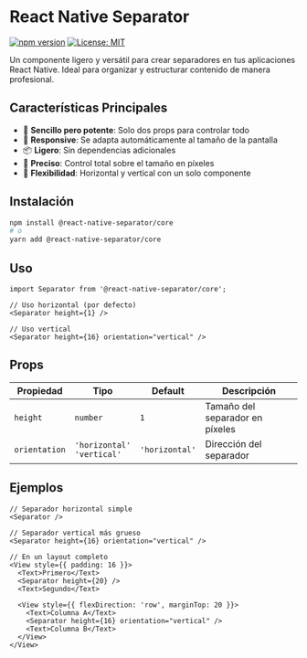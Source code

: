 # React Native Separator

[![npm version](https://img.shields.io/npm/v/@react-native-separator/core.svg)](https://www.npmjs.com/package/@react-native-separator/core)
[![License: MIT](https://img.shields.io/badge/License-MIT-yellow.svg)](https://opensource.org/licenses/MIT)

Un componente ligero y versátil para crear separadores en tus aplicaciones React Native. Ideal para organizar y estructurar contenido de manera profesional.

## Características Principales

- 🎨 **Sencillo pero potente**: Solo dos props para controlar todo
- 📱 **Responsive**: Se adapta automáticamente al tamaño de la pantalla
- 📦 **Ligero**: Sin dependencias adicionales
- 🎯 **Preciso**: Control total sobre el tamaño en píxeles
- 🔧 **Flexibilidad**: Horizontal y vertical con un solo componente

## Instalación

```bash
npm install @react-native-separator/core
# o
yarn add @react-native-separator/core
```

## Uso

```tsx
import Separator from '@react-native-separator/core';

// Uso horizontal (por defecto)
<Separator height={1} />

// Uso vertical
<Separator height={16} orientation="vertical" />
```

## Props

| Propiedad | Tipo | Default | Descripción |
|-----------|------|---------|-------------|
| `height` | `number` | `1` | Tamaño del separador en píxeles |
| `orientation` | `'horizontal'`<br>`'vertical'` | `'horizontal'` | Dirección del separador |

## Ejemplos

```tsx
// Separador horizontal simple
<Separator />

// Separador vertical más grueso
<Separator height={16} orientation="vertical" />

// En un layout completo
<View style={{ padding: 16 }}>
  <Text>Primero</Text>
  <Separator height={20} />
  <Text>Segundo</Text>

  <View style={{ flexDirection: 'row', marginTop: 20 }}>
    <Text>Columna A</Text>
    <Separator height={16} orientation="vertical" />
    <Text>Columna B</Text>
  </View>
</View>
```